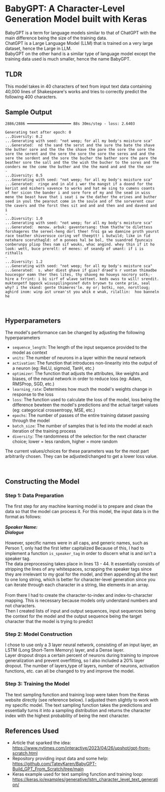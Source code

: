 # BabyGPT: A Character-Level Generation Model built with Keras
BabyGPT is a term for language models similar to that of ChatGPT with the main difference being the size of the training data.\
ChatGPT is a Large Language Model (LLM) that is trained on a very large dataset, hence the Large in LLM.\
BabyGPT on the other hand is a similar type of language model except the training data used is much smaller, hence the name BabyGPT.

## TLDR
This model takes in 40 characters of text from input text data containing 40,000 lines of Shakespeare's works and tries to correctly predict the following 400 characters.

## Sample Output
``` console
2886/2886 ━━━━━━━━━━━━━━━━━━━━ 88s 30ms/step - loss: 2.6403   

Generating text after epoch: 0
...Diversity: 0.2
...Generating with seed: "not weep; for all my body's moisture sca"
...Generated:  nd the sand the serst and the sure the bate the shave the buther sore and the the the shave the pare the sore the sore the sore the serent and the sere the sore the sore the seres and and the sere the sordent and the sore the bucher the bather sore the pare the beather sore the sall and the the wish the bucher to the sores and the conders me the come the buther and the the mand and and the the sor
-
...Diversity: 0.5
...Generating with seed: "not weep; for all my body's moisture sca"
...Generated:  ringe and in ald i wer the mangst if a doond for the kerist and mishers vavence to works and hat me sing to cumens coants of her sicon the bander i and sore fore of my and the sead in wiss mene the beast have that i seat i ow the dather the erines and buther seed in youl the pearout come in the soule and of the sorverent cour the cavers and the forst thes sit and and and then and and davend and i 
-
...Diversity: 1.0
...Generating with seed: "not weep; for all my body's moisture sca"
...Generated:  menow. arbuk: gaventersang: thom thathe'te dilettess forshageres the sereel-heng dorl thee! froi ga wo damnine proth yourst race teather shiverosce coring vef theeptt! i butwild; like in fid netehare sceruthagld: of m ponees hal be bol, the suandred fpuncais conberunpy pliop thes nam sif wouks, whac angind. whey thin if it ho look: wett, buce prerelt: of menes: of seandy of umant: if i is rithalls
-
...Diversity: 1.2
...Generating with seed: "not weep; for all my body's moisture sca"
...Generated:  s. wher diest ghave if gias? draed'n r vontan thimadbe houcesgor eamn ther thes lites, thy shaveg mo houeys nocrory sotk;-hire a frrint: i bi sirf of wlave satteet. keds owss to will! srendit. muktenpetf bppock wisuspilingxsnef dutn bryown tu cente prie, seal why? i the skand: gente thimeres'le. my or; botki, non, norstloug; aghird inom: winp ast urean'st you whik e wnak, rilallin:  hoo banneln he
```

<br>

## Hyperparameters

The model's performance can be changed by adjusting the following hyperparameters

- `sequence_length`: The length of the input sequence provided to the model as context 
- `units`: The number of neurons in a layer within the neural network
- `activation`: The function that introduces non-linearity into the output of a neuron (eg: ReLU, sigmoid, TanH, etc.)
- `optimizer`: The function that adjusts the attributes, like weights and biases, of the neural network in order to reduce loss (eg: Adam, RMSProp, SGD, etc.)
- `learning_rate`: Determines how much the model's weights change in response to the loss
- `loss`: The function used to calculate the loss of the model, loss being the difference bewteen the model's predictions and the actual target values (eg: categorical crossentropy, MSE, etc.)
- `epochs`: The number of passes of the entire training dataset passing through the model
- `batch_size`: The number of samples that is fed into the model at each iteration of the training process
- `diversity`: The randomness of the selection for the next character choice; lower = less random, higher = more random

The current values/choices for these parameters was for the most part arbitrarily chosen. They can be adjusted/changed to get a lower loss value.

<br>

## Constructing the Model
### Step 1: Data Preparation
The first step for any machine learning model is to prepare and clean the data so that the model can process it.
For this model, the input data is in the format as follows:\
\
**_Speaker Name:_**\
**_Dialogue_**\
\
However, specific names were in all caps, and generic names, such as Person 1, only had the first letter capitalized
Because of this, I had to implement a function `is_speaker_tag` in order to discern what is and isn't a speaker tag.\
The data preprocessing takes place in lines 13 - 44. It essentially consists of stripping the lines of any whitespaces, scrapping the speaker tags since they are irrelevant to my goal for the model, and then appending all the text to one long string, which is better for character-level generation since you can iterate through each character in a string, like elements in an array.\
\
From there I had to create the character-to-index and index-to-character mapping. This is necessary because models only understand numbers and not characters.\
Then I created lists of input and output sequences, input sequences being the context for the model and the output sequence being the target character that the model is trying to predict

### Step 2: Model Construction
I chose to use only a 3 layer neural network, consisting of an input layer, an LSTM (Long Short-Term Memory) layer, and a Dense layer.\
Layer dropout drops a certain percent of neurons during training to improve generalization and prevent overfitting, so I also included a 20% layer dropout. The number of layers,type of layers, number of neurons, activation functions, etc. can all be changed to try and improve the model.

### Step 3: Training the Model
The text sampling function and training loop were taken from the Keras website directly (see reference below). I adjusted them slightly to work with my specific model. The text sampling function takes the predictions and essentially turns it into a sampling distribution and returns the character index with the highest probability of being the next character.

## References Used
- Article that sparked the idea: https://www.nytimes.com/interactive/2023/04/26/upshot/gpt-from-scratch.html
- Repository providing input data and some help: https://github.com/TatevKaren/BabyGPT-Build_GPT_From_Scratch/tree/main
- Keras example used for text sampling function and training loop:  https://keras.io/examples/generative/lstm_character_level_text_generation/

